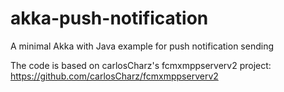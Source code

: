 akka-push-notification
========================

A minimal Akka with Java example for push notification sending

The code is based on carlosCharz's fcmxmppserverv2
 project:
 https://github.com/carlosCharz/fcmxmppserverv2